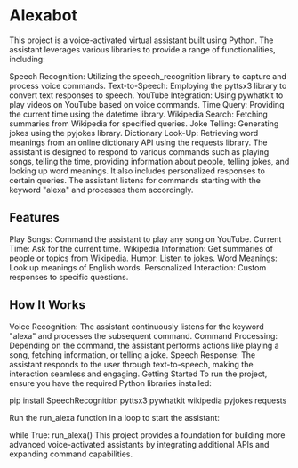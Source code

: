 # Alexabot
This project is a voice-activated virtual assistant built using Python. The assistant leverages various libraries to provide a range of functionalities, including:

Speech Recognition: Utilizing the speech_recognition library to capture and process voice commands.
Text-to-Speech: Employing the pyttsx3 library to convert text responses to speech.
YouTube Integration: Using pywhatkit to play videos on YouTube based on voice commands.
Time Query: Providing the current time using the datetime library.
Wikipedia Search: Fetching summaries from Wikipedia for specified queries.
Joke Telling: Generating jokes using the pyjokes library.
Dictionary Look-Up: Retrieving word meanings from an online dictionary API using the requests library.
The assistant is designed to respond to various commands such as playing songs, telling the time, providing information about people, telling jokes, and looking up word meanings. It also includes personalized responses to certain queries. The assistant listens for commands starting with the keyword "alexa" and processes them accordingly.

Features
---------------
Play Songs: Command the assistant to play any song on YouTube.
Current Time: Ask for the current time.
Wikipedia Information: Get summaries of people or topics from Wikipedia.
Humor: Listen to jokes.
Word Meanings: Look up meanings of English words.
Personalized Interaction: Custom responses to specific questions.

How It Works
----------------------
Voice Recognition: The assistant continuously listens for the keyword "alexa" and processes the subsequent command.
Command Processing: Depending on the command, the assistant performs actions like playing a song, fetching information, or telling a joke.
Speech Response: The assistant responds to the user through text-to-speech, making the interaction seamless and engaging.
Getting Started
To run the project, ensure you have the required Python libraries installed:

pip install SpeechRecognition pyttsx3 pywhatkit wikipedia pyjokes requests

Run the run_alexa function in a loop to start the assistant:

while True:
    run_alexa()
This project provides a foundation for building more advanced voice-activated assistants by integrating additional APIs and expanding command capabilities.
